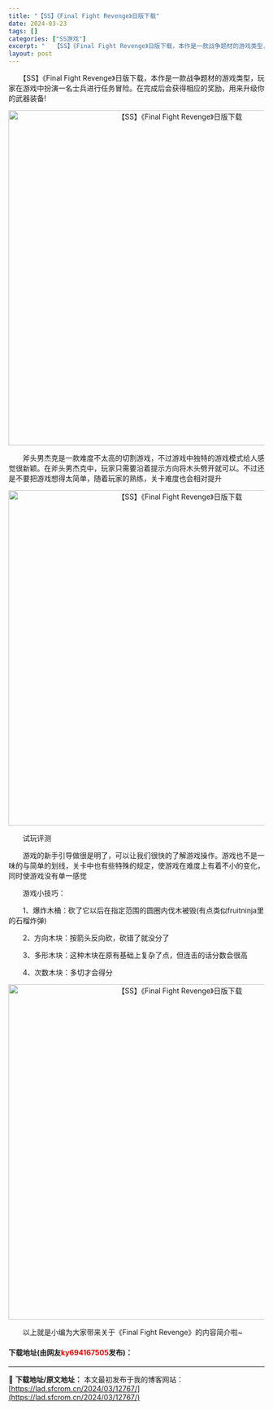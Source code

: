 ```yaml
---
title: "【SS】《Final Fight Revenge》日版下载"
date: 2024-03-23
tags: []
categories: ["SS游戏"]
excerpt: "　　【SS】《Final Fight Revenge》日版下载，本作是一款战争题材的游戏类型，玩家在游戏中扮演一名士兵进行任务冒险。在完成后会获得相应的奖励，用来升级你的武器装备! 　　斧头男杰克是一款难度不太高的切割游戏，不过游戏中独特的游戏模式给人感觉很新颖。在斧头男杰克中，玩家只需要沿着提示方&hellip;"
layout: post
---
```


 <p>　　【SS】《Final Fight Revenge》日版下载，本作是一款战争题材的游戏类型，玩家在游戏中扮演一名士兵进行任务冒险。在完成后会获得相应的奖励，用来升级你的武器装备!</p> <p align="center"><img align="" border="0" src="https://lad.sfcrom.cn/wp-content/uploads/2024/03/20240323_65fefe39a6133.png" width="659" alt="【SS】《Final Fight Revenge》日版下载" /></p> <p>　　斧头男杰克是一款难度不太高的切割游戏，不过游戏中独特的游戏模式给人感觉很新颖。在斧头男杰克中，玩家只需要沿着提示方向将木头劈开就可以。不过还是不要把游戏想得太简单，随着玩家的熟练，关卡难度也会相对提升</p> <p align="center"><img align="" border="0" src="https://lad.sfcrom.cn/wp-content/uploads/2024/03/20240323_65fefe3a68379.png" width="659" alt="【SS】《Final Fight Revenge》日版下载" /></p> <p>　　试玩评测</p> <p>　　游戏的新手引导做很是明了，可以让我们很快的了解游戏操作。游戏也不是一味的与简单的划线，关卡中也有些特殊的规定，使游戏在难度上有着不小的变化，同时使游戏没有单一感觉</p> <p>　　游戏小技巧：</p> <p>　　1、爆炸木桶：砍了它以后在指定范围的圆圈内伐木被毁(有点类似fruitninja里的石榴炸弹)</p> <p>　　2、方向木块：按箭头反向砍，砍错了就没分了</p> <p>　　3、多形木块：这种木块在原有基础上复杂了点，但连击的话分数会很高</p> <p>　　4、次数木块：多切才会得分</p> <p align="center"><img align="" border="0" src="https://lad.sfcrom.cn/wp-content/uploads/2024/03/20240323_65fefe3b21f52.png" width="659" alt="【SS】《Final Fight Revenge》日版下载" /></p> <p>　　以上就是小编为大家带来关于《Final Fight Revenge》的内容简介啦~</p> <p><h4>下载地址(由网友<font color="red">ky694167505</font>发布)：</h4></p> 

---
📖 **下载地址/原文地址：** 本文最初发布于我的博客网站：[https://lad.sfcrom.cn/2024/03/12767/](https://lad.sfcrom.cn/2024/03/12767/)
